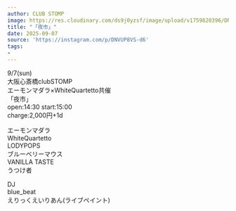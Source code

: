 ```yaml
---
author: CLUB STOMP
image: https://res.cloudinary.com/ds9j0yzsf/image/upload/v1759820396/DNVUP8VS-d6.jpg
title: "「夜市」"
date: 2025-09-07
source: 'https://instagram.com/p/DNVUP8VS-d6'
tags:
- 
---
```

9/7(sun)<br>
大阪心斎橋clubSTOMP<br>
エーモンマダラ×WhiteQuartetto共催<br>
 「夜市」 <br>
open:14:30 start:15:00<br>
charge:2,000円+1d

エーモンマダラ<br>
WhiteQuartetto<br>
LODYPOPS<br>
ブルーベリーマウス<br>
VANILLA TASTE<br>
うつけ者

DJ<br>
blue_beat<br>
えりっくえいりあん(ライブペイント)